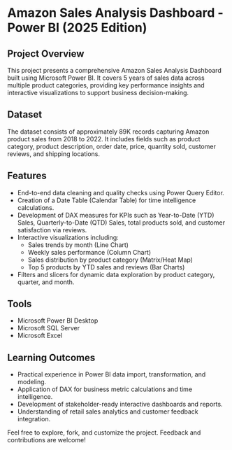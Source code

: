 # Amazon Sales Analysis Dashboard - Power BI (2025 Edition)

## Project Overview
This project presents a comprehensive Amazon Sales Analysis Dashboard built using Microsoft Power BI. It covers 5 years of sales data across multiple product categories, providing key performance insights and interactive visualizations to support business decision-making.

## Dataset
The dataset consists of approximately 89K records capturing Amazon product sales from 2018 to 2022. It includes fields such as product category, product description, order date, price, quantity sold, customer reviews, and shipping locations.

## Features
- End-to-end data cleaning and quality checks using Power Query Editor.
- Creation of a Date Table (Calendar Table) for time intelligence calculations.
- Development of DAX measures for KPIs such as Year-to-Date (YTD) Sales, Quarterly-to-Date (QTD) Sales, total products sold, and customer satisfaction via reviews.
- Interactive visualizations including:
  - Sales trends by month (Line Chart)
  - Weekly sales performance (Column Chart)
  - Sales distribution by product category (Matrix/Heat Map)
  - Top 5 products by YTD sales and reviews (Bar Charts)
- Filters and slicers for dynamic data exploration by product category, quarter, and month.

## Tools
- Microsoft Power BI Desktop
- Microsoft SQL Server
- Microsoft Excel 


## Learning Outcomes
- Practical experience in Power BI data import, transformation, and modeling.
- Application of DAX for business metric calculations and time intelligence.
- Development of stakeholder-ready interactive dashboards and reports.
- Understanding of retail sales analytics and customer feedback integration.


Feel free to explore, fork, and customize the project. Feedback and contributions are welcome!

